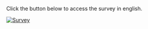 Click the button below to access the survey in english.

[![Survey](https://img.shields.io/badge/SURVEY-8A2BE2?style=plastic)](https://forms.gle/4oxjHMB4pYsdDZ1Y9)
